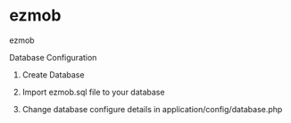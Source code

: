 ezmob
=====

ezmob


Database Configuration

1. Create Database

2. Import ezmob.sql file to your database

3. Change database configure details in application/config/database.php



